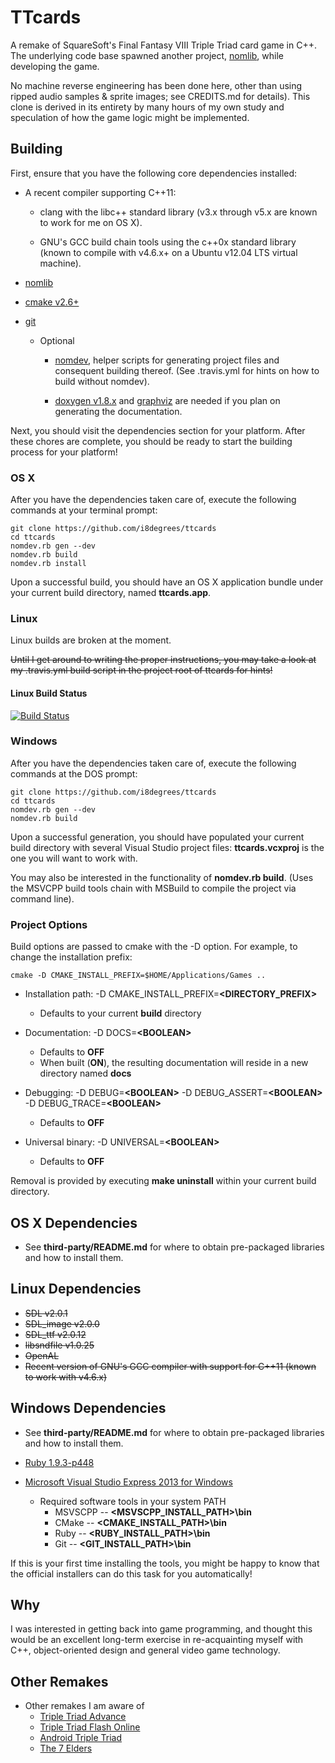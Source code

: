 # TTcards #

A remake of SquareSoft's Final Fantasy VIII Triple Triad card game in C++. The underlying code base spawned another project, [nomlib](https://github.com/i8degrees/nomlib/), while developing the game.

No machine reverse engineering has been done here, other than using ripped audio samples & sprite images; see CREDITS.md for details). This clone is derived in its entirety by many hours of my own study and speculation of how the game logic might be implemented.

## Building ##

First, ensure that you have the following core dependencies installed:

  - A recent compiler supporting C++11:

    * clang with the libc++ standard library (v3.x through v5.x are known to work for me on OS X).

    * GNU's GCC build chain tools using the c++0x standard library (known to compile with v4.6.x+ on a Ubuntu v12.04 LTS virtual machine).

* [nomlib](https://github.com/i8degrees/nomlib/)
* [cmake v2.6+](http://www.cmake.org/)
* [git](http://git-scm.com/download/)


  - Optional
    *  [nomdev](https://github.com/i8degrees/nomdev/), helper scripts for generating project files and consequent building thereof. (See .travis.yml for hints on how to build without nomdev).

    * [doxygen v1.8.x](http://www.stack.nl/~dimitri/doxygen/) and [graphviz](http://www.graphviz.org/) are needed if you plan on generating the documentation.

Next, you should visit the dependencies section for your platform. After these chores are complete, you should be ready to start the building process for your platform!

### OS X ###

After you have the dependencies taken care of, execute the following commands at your terminal prompt:

```
git clone https://github.com/i8degrees/ttcards
cd ttcards
nomdev.rb gen --dev
nomdev.rb build
nomdev.rb install
```

Upon a successful build, you should have an OS X application bundle under your current build directory, named **ttcards.app**.

### Linux ###

Linux builds are broken at the moment.

~~Until I get around to writing the proper instructions, you may take a look at my
.travis.yml build script in the project root of ttcards for hints!~~

#### Linux Build Status #####

[![Build Status](https://travis-ci.org/i8degrees/ttcards.png?branch=master,dev)](https://travis-ci.org/i8degrees/ttcards/)

### Windows ###

After you have the dependencies taken care of, execute the following commands at the DOS prompt:

```
git clone https://github.com/i8degrees/ttcards
cd ttcards
nomdev.rb gen --dev
nomdev.rb build
```

Upon a successful generation, you should have populated your current build directory with several Visual Studio project files: **ttcards.vcxproj** is the one you will want to work with.

You may also be interested in the functionality of **nomdev.rb build**. (Uses the MSVCPP build tools chain with MSBuild to compile the project via command line).

### Project Options ###

Build options are passed to cmake with the -D option. For example, to change the installation prefix:

```
cmake -D CMAKE_INSTALL_PREFIX=$HOME/Applications/Games ..
```

  - Installation path: -D CMAKE_INSTALL_PREFIX=**\<DIRECTORY_PREFIX\>**
    * Defaults to your current **build** directory

  - Documentation: -D DOCS=**\<BOOLEAN\>**
    * Defaults to **OFF**
    * When built (**ON**), the resulting documentation will reside in a new directory named **docs**

  - Debugging: -D DEBUG=**\<BOOLEAN\>** -D DEBUG_ASSERT=**\<BOOLEAN\>** -D DEBUG_TRACE=**\<BOOLEAN\>**
    * Defaults to **OFF**

  - Universal binary: -D UNIVERSAL=**\<BOOLEAN\>**
    * Defaults to **OFF**

Removal is provided by executing **make uninstall** within your current build directory.

## OS X Dependencies ##

* See **third-party/README.md** for where to obtain pre-packaged libraries and how to install them.

## Linux Dependencies ##

* ~~SDL v2.0.1~~
* ~~SDL_image v2.0.0~~
* ~~SDL_ttf v2.0.12~~
* ~~libsndfile v1.0.25~~
* ~~OpenAL~~
* ~~Recent version of GNU's GCC compiler with support for C++11 (known to work with v4.6.x)~~

## Windows Dependencies ##

* See **third-party/README.md** for where to obtain pre-packaged libraries and how to install them.
* [Ruby 1.9.3-p448](http://rubyinstaller.org/downloads/)

* [Microsoft Visual Studio Express 2013 for Windows](http://www.microsoft.com/visualstudio/eng#downloads)

  - Required software tools in your system PATH
    * MSVSCPP -- **\<MSVSCPP_INSTALL_PATH\>\bin**
    * CMake -- **\<CMAKE_INSTALL_PATH\>\bin**
    * Ruby -- **\<RUBY_INSTALL_PATH\>\bin**
    * Git -- **\<GIT_INSTALL_PATH\>\bin**

If this is your first time installing the tools, you might be happy to know that the official installers can do this task for you automatically!

## Why ##

I was interested in getting back into game programming, and thought this would be an excellent long-term exercise in re-acquainting myself with C++, object-oriented design and general video game technology.

## Other Remakes ##

- Other remakes I am aware of
  * [Triple Triad Advance](http://www.ttadvance.ca/index.php/)
  * [Triple Triad Flash Online](http://www.tripletriadflashonline.com/)
  * [Android Triple Triad](https://github.com/Viish/Android-Triple-Triad/)
  * [The 7 Elders](http://www.kongregate.com/games/TadeuBAS/the-7-elders/)
